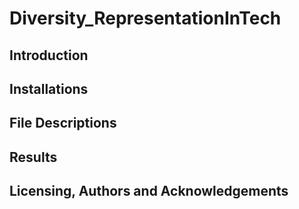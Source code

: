 # Diversity_RepresentationInTech

## Introduction



## Installations 



## File Descriptions 




## Results




## Licensing, Authors and Acknowledgements
